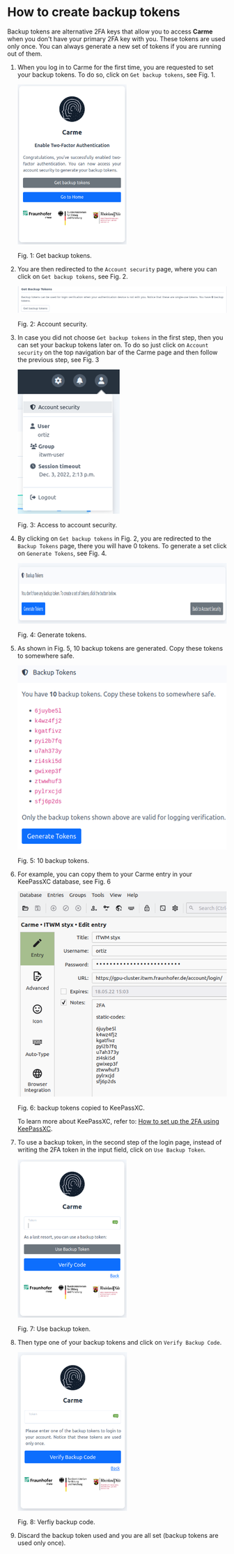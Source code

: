 # How to create backup tokens

Backup tokens are alternative 2FA keys that allow you to access **Carme** when you don't have your primary 2FA key with you. These tokens are used only once. You can always generate a new set of tokens if you are running out of them.

1.  When you log in to Carme for the first time, you are requested to set your backup tokens. To do so, click on `Get backup tokens`, see Fig. 1.
  
    <img src="images/set2fa-6.png" alt="set2fa-6.png" width="250" height="367" class="jop-noMdConv">
    
    Fig. 1: Get backup tokens.
    
2.  You are then redirected to the `Account security` page, where you can click on `Get backup tokens`, see Fig. 2.
    
    ![backuptoken1.png](images/backuptoken1.png)
    
    Fig. 2: Account security.
    
3.  In case you did not choose `Get backup tokens` in the first step, then you can set your backup tokens later on. To do so just click on `Account security` on the top navigation bar of the Carme page and then follow the previous step, see Fig. 3
    
    ![backuptoken0.png](images/backuptoken0.png)
    
    Fig. 3: Access to account security.
    
4.  By clicking on `Get backup tokens` in Fig. 2, you are redirected to the  `Backup Tokens` page, there you will have 0 tokens. To generate a set click on `Generate Tokens`, see Fig. 4.
    
    <img src="images/backuptoken2.png" alt="backuptoken2.png" width="995" height="139">
	
    Fig. 4: Generate tokens.
    
5.  As shown in Fig. 5, 10 backup tokens are generated. Copy these tokens to somewhere safe.

    ![backuptoken3.png](images/backuptoken3.png)
    
    Fig. 5: 10 backup tokens.
    
6.  For example, you can copy them to your Carme entry in your KeePassXC database, see Fig. 6
    
    ![backuptoken4.png](images/backuptoken4.png)
    
    Fig. 6: backup tokens copied to KeePassXC.
    
    To learn more about KeePassXC, refer to: [How to set up the 2FA using KeePassXC](../2FA-keepass-xc/2FA-keepass-xc.md).
    

7.  To use a backup token, in the second step of the login page, instead of writing the 2FA token in the input field, click on `Use Backup Token`.
    
    <img src="images/backuptoken5.png" alt="backuptoken5.png" width="250" height="363" class="jop-noMdConv">
    
    Fig. 7: Use backup token.
    
8.  Then type one of your backup tokens and click on `Verify Backup Code`.
    
    <img src="images/backuptoken6.png" alt="backuptoken6.png" width="251" height="364" class="jop-noMdConv">
    
    Fig. 8: Verfiy backup code.
    
9.  Discard the backup token used and you are all set (backup tokens are used only once).
